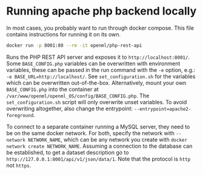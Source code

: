 # Running apache php backend locally

In most cases, you probably want to run through docker compose.
This file contains instructions for running it on its own.

```bash
docker run -p 8001:80 --rm -it openml/php-rest-api
```

Runs the PHP REST API server and exposes it to `http://localhost:8001/`.
Some `BASE_CONFIG.php` variables can be overwritten with environment variables,
these can be passed in the run command with the `-e` option, e.g.: `-e BASE_URL=http://localhost/`.
See `set_configuration.sh` for the variables which can be overwritten out-of-the-box.
Alternatively, mount your own `BASE_CONFIG.php` into the container at `/var/www/openml/openml_OS/config/BASE_CONFIG.php`.
The `set_configuration.sh` script will only overwrite unset variables.
To avoid overwriting altogether, also change the entrypoint: `--entrypoint=apache2-foreground`.

To connect to a separate container running a MySQL server, they need to be on the same docker network.
For both, specify the network with `--network NETWORK_NAME`, which can be any network you create with `docker network create NETWORK_NAME`.
Assuming a connection to the database can be established, to get a dataset description go to `http://127.0.0.1:8001/api/v1/json/data/1`.
Note that the protocol is `http` not `https`.
